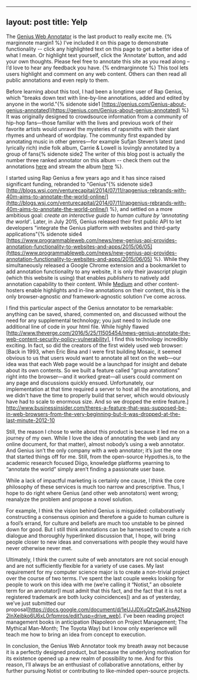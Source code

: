 <!-- <script async custom-element="amp-iframe" src="https://genius.codes"></script> -->

---
layout: post
title: Yelp
---

The [Genius Web Annotator]( https://genius.com/web-annotator) is the last product to really excite me. {% marginnote margin1 %}
I’ve included it on this page to demonstrate functionality -- click any highlighted text on this page to get a better idea of what I mean. Or highlight text yourself, click the 'Annotate' button, and add your own thoughts. Please feel free to annotate this site as you read along – I’d love to hear any feedback you have.
{% endmarginnote %} This tool lets users highlight and comment on any web content. Others can then read all public annotations and even reply to them.

Before learning about this tool, I had been a longtime user of Rap Genius, which "breaks down text with line-by-line annotations, added and edited by anyone in the world."{% sidenote side1 [https://genius.com/Genius-about-genius-annotated](https://genius.com/Genius-about-genius-annotated) %} It was originally designed to crowdsource information from a community of hip-hop fans—those familiar with the lives and previous work of their favorite artists would unravel the mysteries of rapsmiths with their slant rhymes and unheard of wordplay. The community first expanded by annotating music in other genres—for example Sufjan Steven’s latest (and lyrically rich) indie folk album, Carrie & Lowell is lovingly annotated by a group of fans{% sidenote side2 The writer of this blog post is actually the number three ranked annotator on this album -- check them out the annotations [here](https://genius.com/albums/Sufjan-stevens/Carrie-lowell) and stream the album [here](https://www.youtube.com/watch?v=dsGODTySH0E&list=PL67VKSNJdY_XBvoFECHFKyesxnDhTVM8N) %}.

I started using Rap Genius a few years ago and it has since raised significant funding, rebranded to "Genius"{% sidenote side3 [http://blogs.wsj.com/venturecapital/2014/07/11/rapgenius-rebrands-with-40m-aims-to-annotate-the-world-online/](http://blogs.wsj.com/venturecapital/2014/07/11/rapgenius-rebrands-with-40m-aims-to-annotate-the-world-online/) %}, and settled on a more ambitious goal: *create an interactive guide to human culture by 'annotating the world'*. Later, in July 2015, Genius released their first public API to let developers "integrate the Genius platform with websites and third-party applications"{% sidenote side4 [https://www.programmableweb.com/news/new-genius-api-provides-annotation-functionality-to-websites-and-apps/2015/06/05](https://www.programmableweb.com/news/new-genius-api-provides-annotation-functionality-to-websites-and-apps/2015/06/05) %}. While they simultaneously released a Google Chrome extension and a bookmarklet to add annotation functionality to any website, it is only their javascript plugin (which this website is using) that enables *publishers* to natively add annotation capability to their content. While [Medium](https://blog.medium.com/is-it-ok-to-highlight-your-own-stuff-fd3768dace9a) and other content-hosters enable highlights and in-line annotations on their content, this is the only browser-agnostic *and* framework-agnostic solution I’ve come across.

I find this particular aspect of the Genius annotator to be remarkable: anything can be saved, shared, commented on, and discussed without the need for any supplemental technology; you just need to include one additional line of code in your html file. While highly flawed [http://www.theverge.com/2016/5/25/11505454/news-genius-annotate-the-web-content-security-policy-vulnerability], I find this technology incredibly exciting. In fact, so did the creators of the first widely used web browser:
[Back in 1993, when Eric Bina and I were first building Mosaic, it seemed obvious to us that users would want to annotate all text on the web—our idea was that each Web page would be a launchpad for insight and debate about its own contents. So we built a feature called "group annotations" right into the browser—and it worked great—all users could comment on any page and discussions quickly ensued. Unfortunately, our implementation at that time required a server to host all the annotations, and we didn't have the time to properly build that server, which would obviously have had to scale to enormous size. And so we dropped the entire feature.] http://www.businessinsider.com/theres-a-feature-that-was-supposed-be-in-web-browsers-from-the-very-beginning-but-it-was-dropped-at-the-last-minute-2012-10

Still, the reason I chose to write about this product is because it led me on a journey of my own. While I love the idea of annotating the web (and any online document, for that matter), almost nobody’s using a web annotator. And Genius isn’t the only company with a web annotator; it’s just the one that started things off for me. Still, from the open-source Hypothes.is, to the academic research focused Diigo, knowledge platforms yearning to “annotate the world” simply aren’t finding a passionate user base.

While a lack of impactful marketing is certainly one cause, I think the core philosophy of these services is much too narrow and prescriptive. Thus, I hope to do right where Genius (and other web annotators) went wrong; reanalyze the problem and propose a novel solution.

For example, I think the vision behind Genius is misguided: collaboratively constructing a consensus opinion and therefore a guide to human culture is a fool’s errand, for culture and beliefs are much too unstable to be pinned down for good. But I still think annotations can be harnessed to create a rich dialogue and thoroughly hyperlinked discussion that, I hope, will bring people closer to new ideas and conversations with people they would have never otherwise never met.

Ultimately, I think the current suite of web annotators are not social enough and are not sufficiently flexible for a variety of use cases. My last requirement for my computer science major is to create a non-trivial project over the course of two terms. I’ve spent the last couple weeks looking for people to work on this idea with me (we’re calling it “Notist,” an obsolete term for an annotator[I must admit that this fact, and the fact that it is not a registered trademark are both lucky coincidences]) and as of yesterday, we’ve just submitted our proposal[https://docs.google.com/document/d/1eUJJDXuQfzQaKJnsA2Nqg2lnXeibko6U6xL0rfpmros/edit?usp=drive_web]. I’ve been reading project management books in anticipation (Napoleon on Project Management; The Mythical Man-Month; The Toyota Way) but I know only experience will teach me how to bring an idea from concept to execution.

In conclusion, the Genius Web Annotator took my breath away not because it is a perfectly designed product, but because the underlying motivation for its existence opened up a new realm of possibility to me. And for this reason, I’ll always be an enthusiast of collaborative annotations, either by further pursuing Notist or contributing to like-minded open-source projects.



<!-- {% youtube lBTCB7yLs8Y 600 300 %} -->

<!-- {% marginnote margin2 %}
This is a margin note.
{% endmarginnote %} -->
